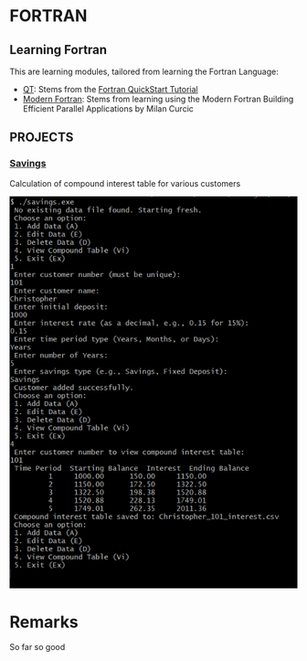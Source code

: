 # FORTRAN

## Learning Fortran

This are learning modules, tailored from learning the Fortran Language:

-   [QT](./QT): Stems from the [Fortran QuickStart Tutorial](https://fortran-lang.org/learn/quickstart)
-   [Modern Fortran](./modern_fortran): Stems from learning using the Modern Fortran Building Efficient Parallel Applications by Milan Curcic

## PROJECTS

### [Savings](./savings)

Calculation of compound interest table for various customers

![Input Data](./savings/png/input_data.png)

# Remarks

So far so good
